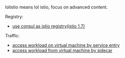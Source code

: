 lolistio means lol istio, focus on advanced content.

Registry:

- [use consul as istio registry(istio 1.7)](registry/consul/consul.md)

Traffic:

- [access workload on virtual machine by service entry](traffic/service-entry.md)
- [access workload from virtual machine by sidecar](traffic/vm-with-sidecar.md)

<!-- - [Delaying application start until sidecar is ready](traffic/sidecar-sequence.md) -->
<!-- - [namespace isolation](isolation/isolation.md) -->
<!-- - [canary upgrade of istio](setup/upgrade/canary-upgrade.md) -->

